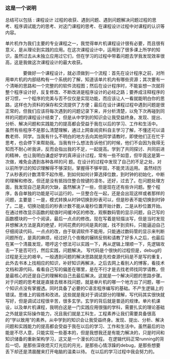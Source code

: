 

### 这是一个说明

总结可以包括 : 课程设计 过程的收获、遇到问题、遇到问题解决问题过程的思考、程序调试能力的思考、对这门课程的思考、在课程设计过程中对课程的认识等内容。

单片机作为我们主要的专业课程之一，我觉得单片机课程设计很有必要，而且很有意义，是从理论到实践的应用。在这次课程设计中，运用到了很多课上所学的知识，虽然过去从未独立应用过它们，但在学习的过程中带着问题去学我发现效率很高，这是我做这次课程设计的最大收获。

&emsp;&emsp;&emsp;&emsp;要做好一个课程设计，就必须做到一个流程：首先在设计程序之前，对所用单片机的内部结构有一个系统的了解，知道该单片机内有哪些资源；其次要有一个清晰的思路和一个完整的的软件流程图；然后在设计程序时，不能妄想一次就将整个程序设计好，反复修改、不断改进是程序设计的必经之路；要养成注释程序的好习惯，一个程序的完美与否不仅仅是实现功能，而应该让人一看就能明白你的思路，这样也为资料的保存和交流提供了方便；最后在设计课程过程中遇到问题是很正常的，但我们应该将每次遇到的问题记录下来，并分析清楚，以免下次再碰到同样的问题的课程设计结束了，但是从中学到的知识会让我受益终身。发现、提出、分析、解决问题和实践能力的提高都会受益于我在以后的学习、工作和生活中。
    虽然有些程序不是那么清楚理解，通过上网查阅资料自主学习了解，不懂还可以请教老师、同学。当我有什么不明白的地方去向其他同学请教时，即使他们正在忙于思考，也会停下来帮助我。当我有什么想法告诉他们的时候，他们不会因为我得无知而不耐心听我讲，反而会指出我的不足，一起提高。学到了共同探讨、共同前进的精神，也让我明白谦虚好学的真谛设计过程，常有一些不如意，但毕竟这是第一次做，难免会遇到各种各样的问
题。在设计的过程中发现了自己的不足之处，对以前所学过的知识理解得不够深刻，掌握得不够牢固，不能灵活运用。
    虽然经历了从秒表的计数清零不起作用，到如何如何计算选择位数，到时钟的初始化，中断的理解和修改，但还是没有抵挡住整合按键的凛冬。还好，过去了。在问题处理方面，我发现自己是真的欠缺，虽然解决了一些，但是现在还有些许问题。整个程序，各自单独的功能是可以运行的，一旦整合在一起，还是会出现这样或者那样的问题，主要是：一是，模式转换从时钟切换到秒表可以，但是秒表不能切换到时钟了。二是，切换功能后的秒表计数不能从毫秒位置开始计数，二是从秒位置开始。在通过修改显示函数的赋值时间缓冲区的修改，观察数码管的显示问题，自己写的函数模块的一个个阅读，最后一点点的修改。现在写着是轻描淡写，但是当时发现并想解决方法是真的绝望，时间花费的时间是真的就，找不到资料，只能逼迫自己仔细阅读代码，一点点的改，由于联调软件不能用，只能通过数码管的显示来判断问题所在，是真的麻烦，经过好几个夜晚的辗转反侧和请教了好多人之后，也最后在某一个清晨发现，嗯哼这个想法可以实践一下，再从逻辑上理顺一下，先逻辑攻击一下是否可行，然后实践，问题解决。
写代码是个很快的过程但是，debug的过程是无比的艰辛。一般遇到问题的解决思路就是先检查源代码是不是写的重复，此外去书本上找相应的知识，补好知识再解决，之后去网上看别人的博客，看技术文档和源代码，看看自己写的偏差在哪里，是在不行才是去找老师找同学请教，但是最核心的还是自己的理解和自己去最后解决。这就是一个解决问题的思路步骤。对于问题的思考就是直接去根本找问题，就是单片机的哪一个地方出了问题，哪一个知识点没有掌握透。同时具备了必要的C语言程序编写的基础。不产生逻辑上的错误。思维上的锻炼和改进。这些就是我对于调试部分的理解，写代码其实很快就写好，但是调试过程很辛苦，很多玄学。玄学的背后就是普适的规律。单片机课设，以及单片机课程，我明白这是一门实践应用很强的学科，需要扎实的理论基础之外就是实际操作能力，况且我们就是工科生，工程素养让我们需要具备很高的“学以致用”的素养。从中学到的知识会让我受益终身。发现、提出、分析、解决问题和实践能力的提高都会受益于我在以后的学习、工作和生活中。虽然最后的功能是不尽人意，只能实现一些基本的，但是我想我还是有能力解决的，只是时间和知识储备的重新架构学习，这又是一个漫长的过程。
    在逻辑代码正常running的背后一切，是那些深夜熄灭灯光后的月光，是那些心情浮躁的debug，是那些想要丢下却还是清晨醒来打开电脑的温柔以待。
在以后的学习过程中我会努力的。
